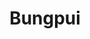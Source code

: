 ---
title: Bungpui
layout: collection
permalink: /bungpui/
collection: bungpui
entries_layout: grid
classes: wide
---